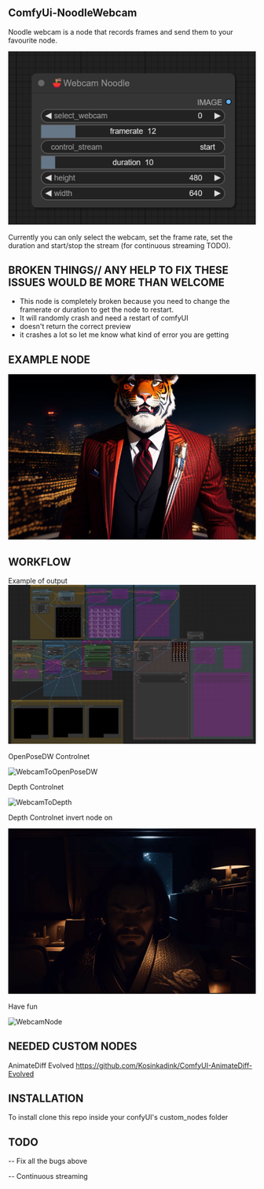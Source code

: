 ## ComfyUi-NoodleWebcam
Noodle webcam is a node that records frames and send them to your favourite node.

![NoodleNode](https://github.com/Niutonian/ComfyUi-NoodleWebcam/blob/main/workflow/noodlenode.png)


Currently you can only select the webcam, set the frame rate, set the duration and start/stop the stream (for continuous streaming TODO). 

## BROKEN THINGS// ANY HELP TO FIX THESE ISSUES WOULD BE MORE THAN WELCOME
- This node is completely broken because you need to change the framerate or duration to get the node to restart.
- It will randomly crash and need a restart of comfyUI
- doesn't return the correct preview
- it crashes a lot so let me know what kind of error you are getting

## EXAMPLE NODE
![Tiger workflow](https://github.com/Niutonian/ComfyUi-NoodleWebcam/blob/main/workflow/webcamNode.png)

## WORKFLOW
Example of output
![Tiger workflow](https://github.com/Niutonian/ComfyUi-NoodleWebcam/blob/main/workflow/workflow.png)

OpenPoseDW Controlnet

![WebcamToOpenPoseDW](https://github.com/Niutonian/ComfyUi-NoodleWebcam/blob/main/workflow/webcamNode_OpPDW.gif)

Depth Controlnet

![WebcamToDepth](https://github.com/Niutonian/ComfyUi-NoodleWebcam/blob/main/workflow/webcamNode_depth.gif)

Depth Controlnet invert node on

![WebcamToDepthInvert](https://github.com/Niutonian/ComfyUi-NoodleWebcam/blob/main/workflow/webcamNode_depth_invert.gif)

Have fun

![WebcamNode](https://github.com/Niutonian/ComfyUi-NoodleWebcam/blob/main/workflow/webcamNode.gif)


## NEEDED CUSTOM NODES
AnimateDiff Evolved https://github.com/Kosinkadink/ComfyUI-AnimateDiff-Evolved

## INSTALLATION
To install clone this repo inside your confyUI's custom_nodes folder

## TODO
-- Fix all the bugs above

-- Continuous streaming
